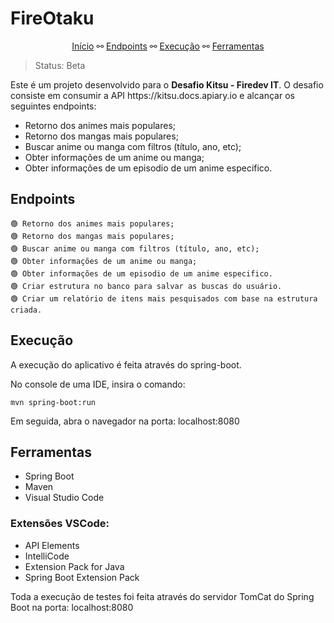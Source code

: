 # FireOtaku

<p align="center">
    <a href="#fireotaku">Início</a> ⚯ 
    <a href="#endpoints">Endpoints</a> ⚯ 
    <a href="#execução">Execução</a> ⚯ 
    <a href="#ferramentas">Ferramentas</a> 
</p>

> Status: Beta

<p>Este é um projeto desenvolvido para o <strong>Desafio Kitsu - Firedev IT</strong>. O desafio consiste em consumir a API https://kitsu.docs.apiary.io e alcançar os seguintes endpoints:</p>

+ Retorno dos animes mais populares;
+ Retorno dos mangas mais populares;
+ Buscar anime ou manga com filtros (título, ano, etc);
+ Obter informações de um anime ou manga;
+ Obter informações de um episodio de um anime especifico.

## Endpoints

    🟢 Retorno dos animes mais populares;
    🟢 Retorno dos mangas mais populares;
    🟢 Buscar anime ou manga com filtros (título, ano, etc);
    🟢 Obter informações de um anime ou manga;
    🟢 Obter informações de um episodio de um anime especifico.
    🟢 Criar estrutura no banco para salvar as buscas do usuário.
    🟢 Criar um relatório de itens mais pesquisados com base na estrutura criada.

## Execução

A execução do aplicativo é feita através do spring-boot.

No console de uma IDE, insira o comando:

`mvn spring-boot:run`

Em seguida, abra o navegador na porta: localhost:8080

## Ferramentas

* Spring Boot
* Maven
* Visual Studio Code

### Extensões VSCode:
* API Elements
* IntelliCode
* Extension Pack for Java
* Spring Boot Extension Pack

Toda a execução de testes foi feita através do servidor TomCat do Spring Boot na porta: localhost:8080
